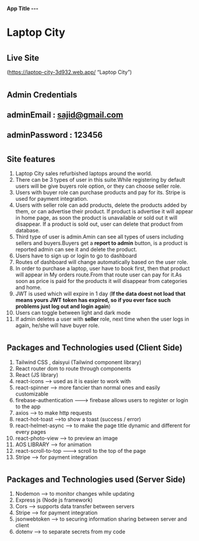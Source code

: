 #### App Title ---

# **Laptop City**

#

## **Live Site**

(https://laptop-city-3d932.web.app/ “Laptop City”)

#

## **Admin Credentials**

## adminEmail : sajid@gmail.com

## adminPassword : 123456

#

## Site features

1. Laptop City sales refurbished laptops around the world.
2. There can be 3 types of user in this suite.While registering by default users will be give buyers role option, or they can choose seller role.
3. Users with buyer role can purchase products and pay for its. Stripe is used for payment integration.
4. Users with seller role can add products, delete the products added by them, or can advertise their product. If product is advertise it will appear in home page, as soon the product is unavailable or sold out it will disappear. If a product is sold out, user can delete that product from database.
5. Third type of user is admin.Amin can see all types of users including sellers and buyers.Buyers get a **report to admin** button, is a product is reported admin can see it and delete the product.
6. Users have to sign up or login to go to dashboard
7. Routes of dashboard will change automatically based on the user role.
8. In order to purchase a laptop, user have to book first, then that product will appear in My orders route.From that route user can pay for it.As soon as price is paid for the products it will disappear from categories and home.
9. JWT is used which will expire in 1 day (**If the data doest not load that means yours JWT token has expired, so if you ever face such problems just log out and login again**)
10. Users can toggle between light and dark mode
11. If admin deletes a user with **seller** role, next time when the user logs in again, he/she will have buyer role.

#

## Packages and Technologies used (Client Side)

1. Tailwind CSS , daisyui (Tailwind component library)
2. React router dom to route through components
3. React (JS library)
4. react-icons --> used as it is easier to work with
5. react-spinner --> more fancier than normal ones and easily customizable
6. firebase-authentication ---> firebase allows users to register or login to the app
7. axios --> to make http requests
8. react-hot-toast -->to show a toast (success / error)
9. react-helmet-async --> to make the page title dynamic and different for every pages
10. react-photo-view --> to preview an image
11. AOS LIBRARY --> for animation
12. react-scroll-to-top ---> scroll to the top of the page
13. Stripe --> for payment integration

#

## Packages and Technologies used (Server Side)

1. Nodemon --> to monitor changes while updating
2. Express js (Node js framework)
3. Cors --> supports data transfer between servers
4. Stripe --> for payment integration
5. jsonwebtoken --> to securing information sharing between server and client
6. dotenv --> to separate secrets from my code
